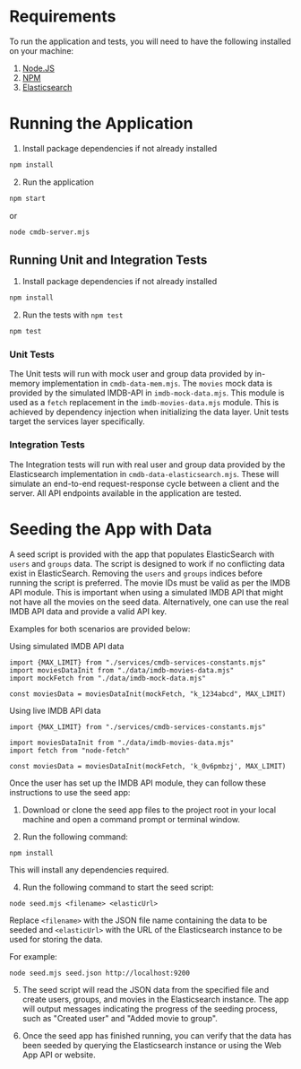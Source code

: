 # Requirements
To run the application and tests, you will need to have the following installed on your machine:

1. [Node.JS](https://nodejs.org/en/)
2. [NPM](https://www.npmjs.com/get-npm)
3. [Elasticsearch](https://www.elastic.co/guide/en/elasticsearch/reference/current/install-elasticsearch.html)

# Running the Application

1. Install package dependencies if not already installed
```bash
npm install
```
2. Run the application 
```bash
npm start
```
or
```bash
node cmdb-server.mjs
```

## Running Unit and Integration Tests

1. Install package dependencies if not already installed
```bash
npm install
```
2. Run the tests with `npm test`
```bash
npm test
```

### Unit Tests
The Unit tests will run with mock user and group data provided by in-memory implementation in `cmdb-data-mem.mjs`.
The `movies` mock data is provided by the simulated IMDB-API in `imdb-mock-data.mjs`.
This module is used as a `fetch` replacement in the `imdb-movies-data.mjs` module.
This is achieved by dependency injection when initializing the data layer.
Unit tests target the services layer specifically. 

### Integration Tests
The Integration tests will run with real user and group data provided by the Elasticsearch implementation in `cmdb-data-elasticsearch.mjs`.
These will simulate an end-to-end request-response cycle between a client and the server.
All API endpoints available in the application are tested.


# Seeding the App with Data

A seed script is provided with the app that populates ElasticSearch with `users` and `groups` data. The script is designed to work if no conflicting data exist in ElasticSearch. Removing the `users` and `groups` indices before running the script is preferred.
The movie IDs must be valid as per the IMDB API module. This is important when using a simulated IMDB API that might not have all the movies on the seed data.
Alternatively, one can use the real IMDB API data and provide a valid API key.

Examples for both scenarios are provided below:

Using simulated IMDB API data
```
import {MAX_LIMIT} from "./services/cmdb-services-constants.mjs"
import moviesDataInit from "./data/imdb-movies-data.mjs"
import mockFetch from "./data/imdb-mock-data.mjs"

const moviesData = moviesDataInit(mockFetch, "k_1234abcd", MAX_LIMIT)
```

Using live IMDB API data
```
import {MAX_LIMIT} from "./services/cmdb-services-constants.mjs"

import moviesDataInit from "./data/imdb-movies-data.mjs"
import fetch from "node-fetch"

const moviesData = moviesDataInit(mockFetch, 'k_0v6pmbzj', MAX_LIMIT)
```

Once the user has set up the IMDB API module, they can follow these instructions to use the seed app:

1. Download or clone the seed app files to the project root in your local machine and open a command prompt or terminal window.

2. Run the following command: 

```
npm install
```

This will install any dependencies required.

4. Run the following command to start the seed script: 

```
node seed.mjs <filename> <elasticUrl>
```

Replace `<filename>` with the JSON file name containing the data to be seeded and `<elasticUrl>` with the URL of the Elasticsearch instance to be used for storing the data. 

For example:

```
node seed.mjs seed.json http://localhost:9200
```

5. The seed script will read the JSON data from the specified file and create users, groups, and movies in the Elasticsearch instance. The app will output messages indicating the progress of the seeding process, such as "Created user" and "Added movie to group".

6. Once the seed app has finished running, you can verify that the data has been seeded by querying the Elasticsearch instance or using the Web App API or website.
